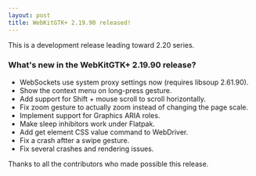 ```yaml
---
layout: post
title: WebKitGTK+ 2.19.90 released!
---
```


This is a development release leading toward 2.20 series.

### What's new in the WebKitGTK+ 2.19.90 release?

 - WebSockets use system proxy settings now (requires libsoup 2.61.90).
 - Show the context menu on long-press gesture.
 - Add support for Shift + mouse scroll to scroll horizontally.
 - Fix zoom gesture to actually zoom instead of changing the page scale.
 - Implement support for Graphics ARIA roles.
 - Make sleep inhibitors work under Flatpak.
 - Add get element CSS value command to WebDriver.
 - Fix a crash aftter a swipe gesture.
 - Fix several crashes and rendering issues.

Thanks to all the contributors who made possible this release.